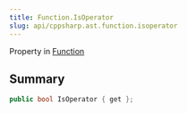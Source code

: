 ```yaml
---
title: Function.IsOperator
slug: api/cppsharp.ast.function.isoperator
---
```

Property in [Function](/api/cppsharp/ast/function)

## Summary



```csharp
public bool IsOperator { get };
```

